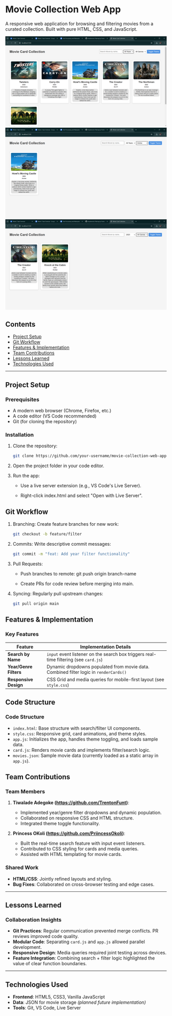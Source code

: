 # Movie Collection Web App

A responsive web application for browsing and filtering movies from a curated collection. Built with pure HTML, CSS, and JavaScript.

![App Screenshot](./assets/screenshots/screenshot-1.png)
![App Screenshot](./assets/screenshots/screenshot-2.png)
![App Screenshot](./assets/screenshots/screenshot-3.png)


## Contents
- [Project Setup](#project-setup)
- [Git Workflow](#git-workflow)
- [Features & Implementation](#features--implementation)
- [Team Contributions](#team-contributions)
- [Lessons Learned](#lessons-learned)
- [Technologies Used](#technologies-used)

---

## Project Setup

### Prerequisites
- A modern web browser (Chrome, Firefox, etc.)
- A code editor (VS Code recommended)
- Git (for cloning the repository)

### Installation
1. Clone the repository:
   ```bash
   git clone https://github.com/your-username/movie-collection-web-app.git

2. Open the project folder in your code editor.

3. Run the app:

    - Use a live server extension (e.g., VS Code's Live Server).

    - Right-click index.html and select "Open with Live Server".

## Git Workflow
1. Branching: Create feature branches for new work:
    ```bash
    git checkout -b feature/filter

2. Commits: Write descriptive commit messages:
    ```bash
    git commit -m "feat: Add year filter functionality"
3. Pull Requests:

    - Push branches to remote: git push origin branch-name

    -  Create PRs for code review before merging into main.

4. Syncing: Regularly pull upstream changes:
    ```bash
    git pull origin main

## Features & Implementation

### Key Features

| Feature                | Implementation Details                                                                 |
|------------------------|---------------------------------------------------------------------------------------|
| **Search by Name**     | `input` event listener on the search box triggers real-time filtering (see `card.js`) |
| **Year/Genre Filters** | Dynamic dropdowns populated from movie data. Combined filter logic in `renderCards()` |
| **Responsive Design**  | CSS Grid and media queries for mobile-first layout (see `style.css`)                  |

## Code Structure

### Code Structure
- `index.html`: Base structure with search/filter UI components.
- `style.css`: Responsive grid, card animations, and theme styles.
- `app.js`: Initializes the app, handles theme toggling, and loads sample data.
- `card.js`: Renders movie cards and implements filter/search logic.
- `movies.json`: Sample movie data (currently loaded as a static array in `app.js`).

## Team Contributions

### Team Members

1. **Tiwalade Adegoke (https://github.com/TrentonFunt)**:  
   - Implemented year/genre filter dropdowns and dynamic population.  
   - Collaborated on responsive CSS and HTML structure.  
   - Integrated theme toggle functionality.  

2. **Princess OKoli (https://github.com/PriincessOkoli)**:  
   - Built the real-time search feature with input event listeners.  
   - Contributed to CSS styling for cards and media queries.  
   - Assisted with HTML templating for movie cards.  

### Shared Work  
- **HTML/CSS**: Jointly refined layouts and styling.  
- **Bug Fixes**: Collaborated on cross-browser testing and edge cases.  

---

## Lessons Learned  

### Collaboration Insights  
- **Git Practices**: Regular communication prevented merge conflicts. PR reviews improved code quality.  
- **Modular Code**: Separating `card.js` and `app.js` allowed parallel development.  
- **Responsive Design**: Media queries required joint testing across devices.  
- **Feature Integration**: Combining search + filter logic highlighted the value of clear function boundaries.  

---

## Technologies Used  
- **Frontend**: HTML5, CSS3, Vanilla JavaScript  
- **Data**: JSON for movie storage *(planned future implementation)*  
- **Tools**: Git, VS Code, Live Server  
